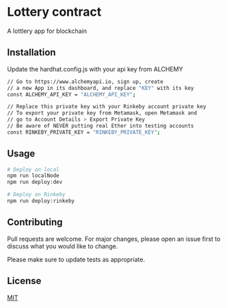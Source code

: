 # Lottery contract
A lottlery app for blockchain

## Installation

Update the hardhat.config.js with your api key from ALCHEMY 


```bash
// Go to https://www.alchemyapi.io, sign up, create
// a new App in its dashboard, and replace "KEY" with its key
const ALCHEMY_API_KEY = "ALCHEMY_API_KEY";

// Replace this private key with your Rinkeby account private key
// To export your private key from Metamask, open Metamask and
// go to Account Details > Export Private Key
// Be aware of NEVER putting real Ether into testing accounts
const RINKEBY_PRIVATE_KEY = "RINKEBY_PRIVATE_KEY";
```

## Usage

```python
# Deploy on local
npm run localNode
npm run deploy:dev

# Deploy on Rinkeby
npm run deploy:rinkeby
```

## Contributing
Pull requests are welcome. For major changes, please open an issue first to discuss what you would like to change.

Please make sure to update tests as appropriate.

## License
[MIT](https://choosealicense.com/licenses/mit/)

